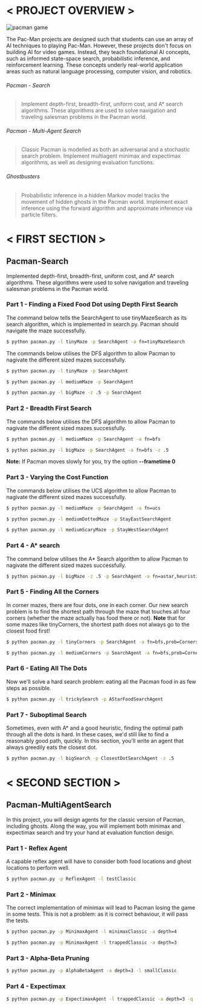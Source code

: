 # < PROJECT OVERVIEW >

![pacman game](http://ai.berkeley.edu/images/pacman_game.gif)

The Pac-Man projects are designed such that students can use an array of AI techniques to playing Pac-Man. However, these projects don't focus on building AI for video games. Instead, they teach foundational AI concepts, such as informed state-space search, probabilistic inference, and reinforcement learning. These concepts underly real-world application areas such as natural language processing, computer vision, and robotics.

###### Pacman - Search
> Implement depth-first, breadth-first, uniform cost, and A* search algorithms. These algorithms are used to solve navigation and traveling salesman problems in the Pacman world.


###### Pacman - Multi-Agent Search
> Classic Pacman is modelled as both an adversarial and a stochastic search problem. Implement multiagent minimax and expectimax algorithms, as well as designing evaluation functions.

###### Ghostbusters
> Probabilistic inference in a hidden Markov model tracks the movement of hidden ghosts in the Pacman world. Implement exact inference using the forward algorithm and approximate inference via particle filters.

# < FIRST SECTION > 
## Pacman-Search

Implemented depth-first, breadth-first, uniform cost, and A* search algorithms. These algorithms were used to solve navigation and traveling salesman problems in the Pacman world.


### Part 1 - Finding a Fixed Food Dot using Depth First Search

The command below tells the SearchAgent to use tinyMazeSearch as its search algorithm, which is implemented in search.py. Pacman should navigate the maze successfully.

```bash
$ python pacman.py -l tinyMaze -p SearchAgent -a fn=tinyMazeSearch
```

The commands below utilises the DFS algorithm to allow Pacman to nagivate the different sized mazes successfully.

```bash
$ python pacman.py -l tinyMaze -p SearchAgent
```

```bash
$ python pacman.py -l mediumMaze -p SearchAgent
```

```bash
$ python pacman.py -l bigMaze -z .5 -p SearchAgent
```

### Part 2 - Breadth First Search

The commands below utilises the DFS algorithm to allow Pacman to nagivate the different sized mazes successfully.

```bash
$ python pacman.py -l mediumMaze -p SearchAgent -a fn=bfs
```

```bash
$ python pacman.py -l bigMaze -p SearchAgent -a fn=bfs -z .5
```

**Note:** If Pacman moves slowly for you, try the option **--frametime 0**

### Part 3 - Varying the Cost Function

The commands below utilises the UCS algorithm to allow Pacman to nagivate the different sized mazes successfully.

```bash
$ python pacman.py -l mediumMaze -p SearchAgent -a fn=ucs
```

```bash
$ python pacman.py -l mediumDottedMaze -p StayEastSearchAgent
```

```bash
$ python pacman.py -l mediumScaryMaze -p StayWestSearchAgent
```

### Part 4 - A* search

The command below utilises the A* Search algorithm to allow Pacman to nagivate the different sized mazes successfully.

```bash
$ python pacman.py -l bigMaze -z .5 -p SearchAgent -a fn=astar,heuristic=manhattanHeuristic
```

### Part 5 - Finding All the Corners

In corner mazes, there are four dots, one in each corner. Our new search problem is to find the shortest path through the maze that touches all four corners (whether the maze actually has food there or not). **Note** that for some mazes like tinyCorners, the shortest path does not always go to the closest food first! 

```bash
$ python pacman.py -l tinyCorners -p SearchAgent -a fn=bfs,prob=CornersProblem
```

```bash
$ python pacman.py -l mediumCorners -p SearchAgent -a fn=bfs,prob=CornersProblem
```


### Part 6 - Eating All The Dots

Now we'll solve a hard search problem: eating all the Pacman food in as few steps as possible. 

```bash
$ python pacman.py -l trickySearch -p AStarFoodSearchAgent
```

### Part 7 - Suboptimal Search

Sometimes, even with A* and a good heuristic, finding the optimal path through all the dots is hard. In these cases, we'd still like to find a reasonably good path, quickly. In this section, you'll write an agent that always greedily eats the closest dot. 

```bash
$ python pacman.py -l bigSearch -p ClosestDotSearchAgent -z .5 
```

# < SECOND SECTION >
## Pacman-MultiAgentSearch

In this project, you will design agents for the classic version of Pacman, including ghosts. Along the way, you will implement both minimax and expectimax search and try your hand at evaluation function design.


### Part 1 - Reflex Agent

A capable reflex agent will have to consider both food locations and ghost locations to perform well. 

```bash
$ python pacman.py -p ReflexAgent -l testClassic
```

### Part 2 - Minimax

The correct implementation of minimax will lead to Pacman losing the game in some tests. This is not a problem: as it is correct behaviour, it will pass the tests.

```bash
$ python pacman.py -p MinimaxAgent -l minimaxClassic -a depth=4
```

```bash
$ python pacman.py -p MinimaxAgent -l trappedClassic -a depth=3
```

### Part 3 - Alpha-Beta Pruning

```bash
$ python pacman.py -p AlphaBetaAgent -a depth=3 -l smallClassic
```

### Part 4 - Expectimax


```bash
$ python pacman.py -p ExpectimaxAgent -l trappedClassic -a depth=3 -q -n 10
```




